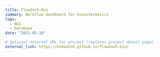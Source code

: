 ```yaml
---
title: Flowdash-Bio
summary: Workflow dashboard for bioinformatics
tags:
  - NGS
  - Database
date: "2021-02-18"

# Optional external URL for project (replaces project detail page).
external_link: https://ktmeaton.github.io/flowdash-bio/
---
```

